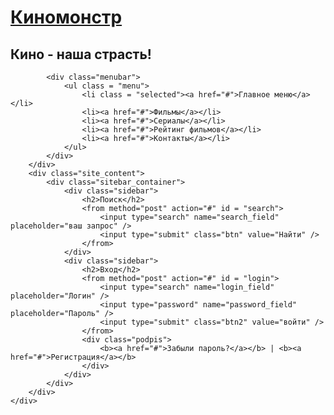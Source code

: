 <!DOCTYPE html>
<html lang="ru">
<head>
	<meta charset="UTF-8">
	<meta name="description" content="моя первая верстка сайта">
	<meta name="keywords" content="верстка,сайт,просто верстка">
	<title>Киномонстр</title>
	<link rel="stylesheet" href="style.css">
</head>
<body>
	<div class="main">
		<div class="header">
			<div class="logo">
				<div class="logo_text">
					<h1><a href="">Киномонстр</a></h1>
					<h2>Кино - наша страсть!</h2>
				</div>
			</div>
			
			<div class="menubar">
				<ul class = "menu">
					<li class = "selected"><a href="#">Главное меню</a></li>
					<li><a href="#">Фильмы</a></li>
					<li><a href="#">Сериалы</a></li>
					<li><a href="#">Рейтинг фильмов</a></li>
					<li><a href="#">Контакты</a></li>
				</ul>
			</div>
		</div>
		<div class="site_content">
			<div class="sitebar_container">
				<div class="sidebar">
					<h2>Поиск</h2>
					<from method="post" action="#" id = "search">
						<input type="search" name="search_field" placeholder="ваш запрос" />
						<input type="submit" class="btn" value="Найти" />
					</from>
				</div>
				<div class="sidebar">
					<h2>Вход</h2>
					<from method="post" action="#" id = "login">
						<input type="search" name="login_field" placeholder="Логин" />
						<input type="password" name="password_field" placeholder="Пароль" />
						<input type="submit" class="btn2" value="войти" />
					</from>
					<div class="podpis">
						<b><a href="#">Забыли пароль?</a></b> | <b><a href="#">Регистрация</a></b> 
					</div>
				</div>
			</div>
		</div>
	</div>
</body>
</html>


